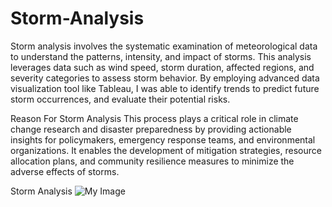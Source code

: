 # Storm-Analysis
Storm analysis involves the systematic examination of meteorological data to understand the patterns, intensity, and impact of storms. This analysis leverages data such as wind speed, storm duration, affected regions, and severity categories to assess storm behavior. By employing advanced data visualization tool like Tableau, I was able to identify trends to predict future storm occurrences, and evaluate their potential risks.

Reason For Storm Analysis
This process plays a critical role in climate change research and disaster preparedness by providing actionable insights for policymakers, emergency response teams, and environmental organizations. It enables the development of mitigation strategies, resource allocation plans, and community resilience measures to minimize the adverse effects of storms.

Storm Analysis
![My Image](https://unsplash.com/photos/a-woman-sitting-at-a-table-working-on-a-laptop-jbmjneY3a6g "This is an optional title")

